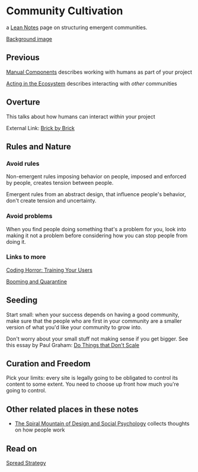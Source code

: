 # Community Cultivation

a [Lean Notes](f00c3d23-8848-4bb4-8d7a-d009f7344374.md) page on structuring emergent communities.

[Background image](https://trello-backgrounds.s3.amazonaws.com/51901b73c30c061842001c4b/2100x1500/7e7d0e5877e2922bb8b3272f39cdd9d0/navygarder.jpg)

## Previous

[Manual Components](9c8f034f-bc4a-46d9-9d32-6fecfc962e2a.md) describes working with humans as part of your project

[Acting in the Ecosystem](291a3608-b5f1-4a27-8161-7a20751c9ef3.md) describes interacting with *other* communities

## Overture

This talks about how humans can interact *within* your project

External Link: [Brick by Brick](http://www.communitybuildingguide.com/)

## Rules and Nature

### Avoid rules

Non-emergent rules imposing behavior on people, imposed and enforced by people, creates tension between people.

Emergent rules from an abstract design, that influence people's behavior, don't create tension and uncertainty.

### Avoid problems

When you find people doing something that's a problem for you, look into making it not a problem before considering how you can stop people from doing it.

### Links to more

[Coding Horror: Training Your Users](http://blog.codinghorror.com/training-your-users/)

[Booming and Quarantine](e43be48c-aa1d-4457-ac41-9ff52791454c.md)

## Seeding

Start small: when your success depends on having a good community, make sure that the people who are first in your community are a smaller version of what you'd like your community to grow into.

Don't worry about your small stuff not making sense if you get bigger. See this essay by Paul Graham: [Do Things that Don't Scale](http://paulgraham.com/ds.html)

## Curation and Freedom

Pick your limits: every site is legally going to be obligated to control its content to some extent. You need to choose up front how much you're going to control.

## Other related places in these notes

- [The Spiral Mountain of Design and Social Psychology](458f8a16-f237-4f8e-8e17-474408732536.md) collects thoughts on how people work

## Read on

[Spread Strategy](8e12814c-43bf-4485-bee4-81b2c0071da0.md)
